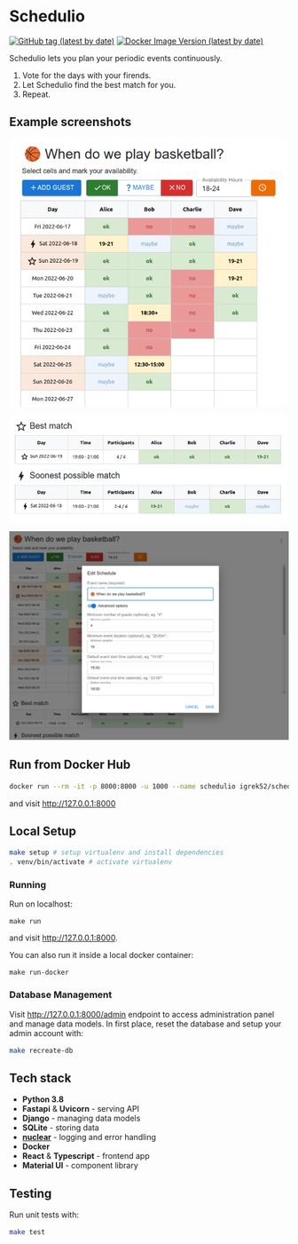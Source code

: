 # Schedulio

[![GitHub tag (latest by date)](https://img.shields.io/github/v/tag/igrek51/schedulio?label=github)](https://github.com/igrek51/schedulio)
[![Docker Image Version (latest by date)](https://img.shields.io/docker/v/igrek52/schedulio?label=docker)](https://hub.docker.com/r/igrek52/schedulio)

Schedulio lets you plan your periodic events continuously.

1. Vote for the days with your firends.
2. Let Schedulio find the best match for you.
3. Repeat.

## Example screenshots

![](./docs/img/screenshot-1.png)

![](./docs/img/screenshot-2.png)

![](./docs/img/screenshot-3.png)

## Run from Docker Hub
```bash
docker run --rm -it -p 8000:8000 -u 1000 --name schedulio igrek52/schedulio
```
and visit http://127.0.0.1:8000

## Local Setup

```bash
make setup # setup virtualenv and install dependencies
. venv/bin/activate # activate virtualenv
```

### Running

Run on localhost:
```
make run
```

and visit http://127.0.0.1:8000.

You can also run it inside a local docker container:
```
make run-docker
```

### Database Management

Visit http://127.0.0.1:8000/admin endpoint to access administration panel and manage data models.
In first place, reset the database and setup your admin account with:

```bash
make recreate-db
```

## Tech stack

- **Python 3.8**
- **Fastapi** & **Uvicorn** - serving API
- **Django** - managing data models
- **SQLite** - storing data
- [**nuclear**](https://github.com/igrek51/nuclear) - logging and error handling
- **Docker**
- **React** & **Typescript** - frontend app
- **Material UI** - component library

## Testing

Run unit tests with:

```bash
make test
```
